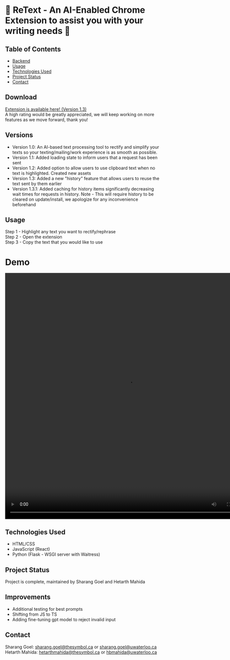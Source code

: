 # 📜 ReText - An AI-Enabled Chrome Extension to assist you with your writing needs 📜

## Table of Contents
* [Backend](https://github.com/shaziwnl/PennApps-Flask-Backend)
* [Usage](#usage)
* [Technologies Used](#technologies-used)
* [Project Status](#project-status)
* [Contact](#contact)
<!-- * [License](#license) -->

## Download
[Extension is available here! (Version 1.3)](https://chromewebstore.google.com/detail/retext/odiaofbnmdhgdlibchfcageipnldeceh)<br>
A high rating would be greatly appreciated, we will keep working on more features as we move forward, thank you!

## Versions
- Version 1.0: An AI-based text processing tool to rectify and simplify your texts so your texting/mailing/work experience is as smooth as possible.
- Version 1.1: Added loading state to inform users that a request has been sent
- Version 1.2: Added option to allow users to use clipboard text when no text is highlighted. Created new assets
- Version 1.3: Added a new "history" feature that allows users to reuse the text sent by them earlier
- Version 1.3.1: Added caching for history items significantly decreasing wait times for requests in history. Note - This will require history to be cleared on update/install, we apologize for any inconvenience beforehand

## Usage
Step 1 - Highlight any text you want to rectify/rephrase \
Step 2 - Open the extension \
Step 3 - Copy the text that you would like to use

# Demo
<video src="https://github.com/shaziwnl/ReText-Client/assets/121330440/82de717a-5e56-4db9-ac94-db0539b1f7ab" width="800" height="800"></video>







## Technologies Used
- HTML/CSS
- JavaScript (React)
- Python (Flask - WSGI server with Waitress)


## Project Status
Project is complete, maintained by Sharang Goel and Hetarth Mahida

## Improvements
- Additional testing for best prompts
- Shifting from JS to TS
- Adding fine-tuning gpt model to reject invalid input


## Contact
Sharang Goel: sharang.goel@thesymbol.ca or sharang.goel@uwaterloo.ca\
Hetarth Mahida: hetarthmahida@thesymbol.ca or hbmahida@uwaterloo.ca





